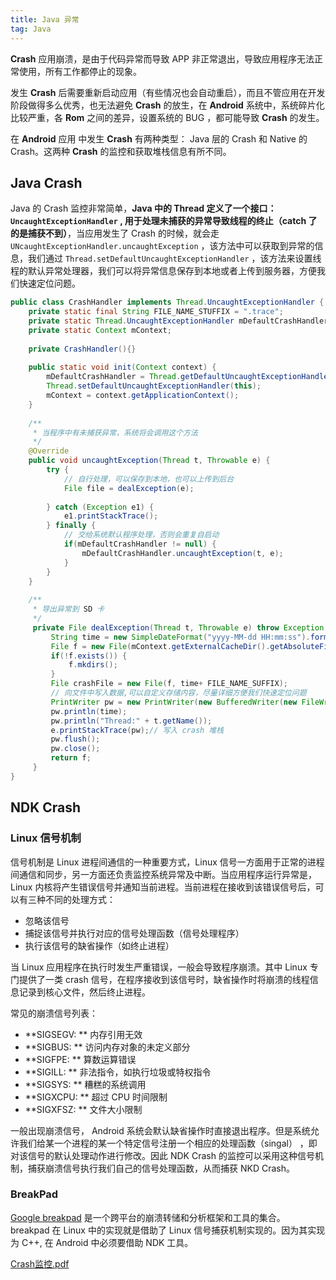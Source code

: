 ```yaml
---
title: Java 异常
tag: Java
---
```


**Crash** 应用崩溃，是由于代码异常而导致 APP 非正常退出，导致应用程序无法正常使用，所有工作都停止的现象。

发生 **Crash** 后需要重新启动应用（有些情况也会自动重启），而且不管应用在开发阶段做得多么优秀，也无法避免 **Crash** 的放生，在 **Android** 系统中，系统碎片化比较严重，各 **Rom** 之间的差异，设置系统的 BUG ，都可能导致 **Crash** 的发生。

在 **Android** 应用 中发生 **Crash** 有两种类型： Java 层的 Crash 和 Native 的 Crash。这两种 **Crash** 的监控和获取堆栈信息有所不同。

## Java Crash

Java 的 Crash 监控非常简单，**Java 中的 Thread 定义了一个接口： `UncaughtExceptionHandler` , 用于处理未捕获的异常导致线程的终止（catch 了的是捕获不到）**，当应用发生了 Crash 的时候，就会走 `UNcaughtExceptionHandler.uncaughtException` ，该方法中可以获取到异常的信息，我们通过 `Thread.setDefaultUncaughtExceptionHandler` ，该方法来设置线程的默认异常处理器，我们可以将异常信息保存到本地或者上传到服务器，方便我们快速定位问题。

```java
public class CrashHandler implements Thread.UncaughtExceptionHandler {
    private static final String FILE_NAME_STUFFIX = ".trace";
    private static Thread.UncaughtExceptionHandler mDefaultCrashHandler;
    private static Context mContext;
    
    private CrashHandler(){}
    
    public static void init(Context context) {
        mDefaultCrashHandler = Thread.getDefaultUncaughtExceptionHandler();
        Thread.setDefaultUncaughtExceptionHandler(this);
        mContext = context.getApplicationContext();
    }
    
    /**
     * 当程序中有未捕获异常，系统将会调用这个方法
     */
    @Override
    public void uncaughtException(Thread t, Throwable e) {
        try {
            // 自行处理，可以保存到本地，也可以上传到后台
            File file = dealException(e);
            
        } catch (Exception e1) {
            e1.printStackTrace();
        } finally {
            // 交给系统默认程序处理，否则会重复自启动
            if(mDefaultCrashHandler != null) {
                mDefaultCrashHandler.uncaughtException(t, e);
            }
        }
    }
    
    /**
     * 导出异常到 SD 卡
     */
     private File dealException(Thread t, Throwable e) throw Exception {
         String time = new SimpleDateFormat("yyyy-MM-dd HH:mm:ss").format(new Date());
         File f = new File(mContext.getExternalCacheDir().getAbsoluteFile(), "crash_info");
         if(!f.exists()) {
             f.mkdirs();
         }
         File crashFile = new File(f, time+ FILE_NAME_SUFFIX);
         // 向文件中写入数据,可以自定义存储内容，尽量详细方便我们快速定位问题
         PrintWriter pw = new PrintWriter(new BufferedWriter(new FileWriter(f)));
         pw.println(time);
         pw.println("Thread:" + t.getName());
         e.printStackTrace(pw);// 写入 crash 堆栈
         pw.flush();
         pw.close();
         return f;
     }
}
```

## NDK Crash

### Linux 信号机制

信号机制是 Linux 进程间通信的一种重要方式，Linux 信号一方面用于正常的进程间通信和同步，另一方面还负责监控系统异常及中断。当应用程序运行异常是， Linux 内核将产生错误信号并通知当前进程。当前进程在接收到该错误信号后，可以有三种不同的处理方式：

* 忽略该信号
* 捕捉该信号并执行对应的信号处理函数（信号处理程序）
* 执行该信号的缺省操作（如终止进程）

当 Linux 应用程序在执行时发生严重错误，一般会导致程序崩溃。其中 Linux 专门提供了一类 crash 信号，在程序接收到该信号时，缺省操作时将崩溃的线程信息记录到核心文件，然后终止进程。

常见的崩溃信号列表：

* **SIGSEGV: ** 内存引用无效
* **SIGBUS: ** 访问内存对象的未定义部分
* **SIGFPE: ** 算数运算错误
* **SIGILL: ** 非法指令，如执行垃圾或特权指令
* **SIGSYS: ** 糟糕的系统调用
* **SIGXCPU: ** 超过 CPU 时间限制
* **SIGXFSZ: ** 文件大小限制

一般出现崩溃信号， Android 系统会默认缺省操作时直接退出程序。但是系统允许我们给某一个进程的某一个特定信号注册一个相应的处理函数（singal） ，即对该信号的默认处理动作进行修改。因此 NDK Crash 的监控可以采用这种信号机制，捕获崩溃信号执行我们自己的信号处理函数，从而捕获 NKD Crash。



### BreakPad

[Google breakpad](https://github.com/google/breakpad) 是一个跨平台的崩溃转储和分析框架和工具的集合。 breakpad 在 Linux 中的实现就是借助了 Linux 信号捕获机制实现的。因为其实现为  C++, 在 Android 中必须要借助 NDK 工具。

 [Crash监控.pdf](..\..\技术文档\Crash监控.pdf) 
